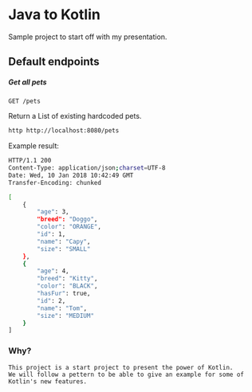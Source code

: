 # Java to Kotlin

Sample project to start off with my presentation.

## Default endpoints

##### Get all pets
    GET /pets
Return a List of existing hardcoded pets.

```bash
http http://localhost:8080/pets
```

Example result:

```bash
HTTP/1.1 200 
Content-Type: application/json;charset=UTF-8
Date: Wed, 10 Jan 2018 10:42:49 GMT
Transfer-Encoding: chunked

[
    {
        "age": 3, 
        "breed": "Doggo", 
        "color": "ORANGE", 
        "id": 1, 
        "name": "Capy", 
        "size": "SMALL"
    }, 
    {
        "age": 4, 
        "breed": "Kitty", 
        "color": "BLACK", 
        "hasFur": true, 
        "id": 2, 
        "name": "Tom", 
        "size": "MEDIUM"
    }
]
```


### Why?

    This project is a start project to present the power of Kotlin.
    We will follow a pettern to be able to give an example for some of Kotlin's new features.

